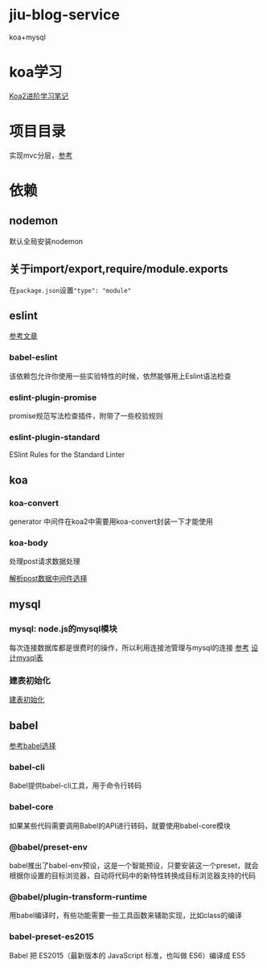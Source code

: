 # jiu-blog-service
koa+mysql

# koa学习
[Koa2进阶学习笔记](https://github.com/chenshenhai/koa2-note)

# 项目目录
实现mvc分层，[参考](https://github.com/ChenShenhai/koa2-note/blob/master/note/project/layer.md)

# 依赖
## nodemon
默认全局安装nodemon
## 关于import/export,require/module.exports
在`package.json`设置`"type": "module"`
## eslint
[参考文章](https://juejin.im/post/6844903859488292871)
### babel-eslint
该依赖包允许你使用一些实验特性的时候，依然能够用上Eslint语法检查
### eslint-plugin-promise
promise规范写法检查插件，附带了一些校验规则
### eslint-plugin-standard
ESlint Rules for the Standard Linter

## koa
### koa-convert
generator 中间件在koa2中需要用koa-convert封装一下才能使用
### koa-body
处理post请求数据处理

[解析post数据中间件选择](https://juejin.im/post/6844903944628502542)

## mysql
### mysql: node.js的mysql模块
每次连接数据库都是很费时的操作，所以利用连接池管理与mysql的连接
[参考](https://www.npmjs.com/package/mysql#pooling-connections)
[设计mysql表](https://juejin.im/post/6844903805482434568)
### 建表初始化
[建表初始化](https://github.com/ChenShenhai/koa2-note/blob/master/note/mysql/init.md)

## babel
[参考babel选择](https://juejin.im/post/6844903858632654856#heading-8)
### babel-cli
Babel提供babel-cli工具，用于命令行转码
### babel-core
如果某些代码需要调用Babel的API进行转码，就要使用babel-core模块
### @babel/preset-env
babel推出了babel-env预设，这是一个智能预设，只要安装这一个preset，就会根据你设置的目标浏览器，自动将代码中的新特性转换成目标浏览器支持的代码
### @babel/plugin-transform-runtime
用babel编译时，有些功能需要一些工具函数来辅助实现，比如class的编译
### babel-preset-es2015
Babel 把 ES2015（最新版本的 JavaScript 标准，也叫做 ES6）编译成 ES5
